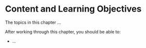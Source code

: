 # Content and Learning Objectives

The topics in this chapter ...

After working through this chapter, you should be able to:

- ...
